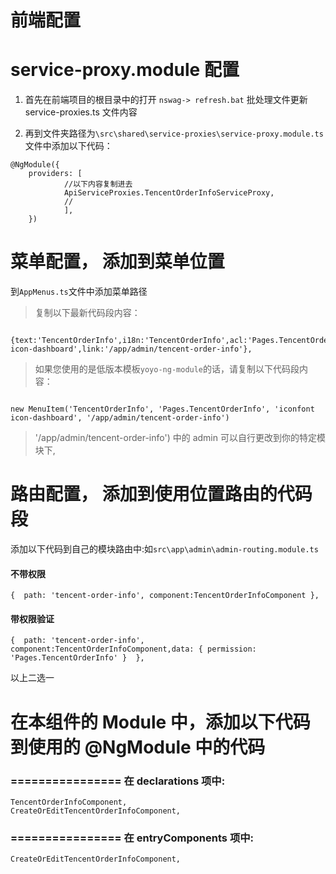 

# 前端配置
# service-proxy.module 配置

1. 首先在前端项目的根目录中的打开 `nswag-> refresh.bat` 批处理文件更新 service-proxies.ts 文件内容

2. 再到文件夹路径为`\src\shared\service-proxies\service-proxy.module.ts` 文件中添加以下代码：

```
@NgModule({
	providers: [
			//以下内容复制进去
			ApiServiceProxies.TencentOrderInfoServiceProxy,
			//
			],
	})

```

# 菜单配置， 添加到菜单位置
到`AppMenus.ts`文件中添加菜单路径


> 复制以下最新代码段内容：

```

{text:'TencentOrderInfo',i18n:'TencentOrderInfo',acl:'Pages.TencentOrderInfo',icon:'iconfont icon-dashboard',link:'/app/admin/tencent-order-info'},

```


> 如果您使用的是低版本模板`yoyo-ng-module`的话，请复制以下代码段内容：

```

new MenuItem('TencentOrderInfo', 'Pages.TencentOrderInfo', 'iconfont icon-dashboard', '/app/admin/tencent-order-info')

```

> '/app/admin/tencent-order-info') 中的 admin 可以自行更改到你的特定模块下,

# 路由配置， 添加到使用位置路由的代码段


添加以下代码到自己的模块路由中:如`src\app\admin\admin-routing.module.ts`


#### 不带权限
```
{  path: 'tencent-order-info', component:TencentOrderInfoComponent },
```

#### 带权限验证

```
{  path: 'tencent-order-info', component:TencentOrderInfoComponent,data: { permission: 'Pages.TencentOrderInfo' }  },

```

以上二选一
 
 



# 在本组件的 Module 中，添加以下代码到使用的 @NgModule 中的代码
### ================ 在 declarations 项中:

```
TencentOrderInfoComponent,
CreateOrEditTencentOrderInfoComponent,

```

### ================ 在 entryComponents 项中:

```
CreateOrEditTencentOrderInfoComponent,
```
